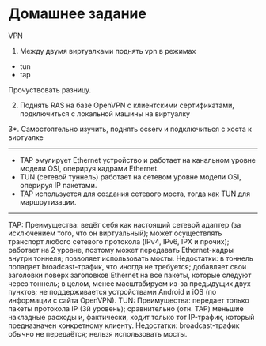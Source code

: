 # Домашнее задание

VPN

1. Между двумя виртуалками поднять vpn в режимах
- tun
- tap

Прочуствовать разницу.

2. Поднять RAS на базе OpenVPN с клиентскими сертификатами, подключиться с локальной машины на виртуалку

3*. Самостоятельно изучить, поднять ocserv и подключиться с хоста к виртуалке 

---

- TAP эмулирует Ethernet устройство и работает на канальном уровне модели OSI, оперируя кадрами Ethernet. 
- TUN (сетевой туннель) работает на сетевом уровне модели OSI, оперируя IP пакетами. 
- TAP используется для создания сетевого моста, тогда как TUN для маршрутизации. 
  
---

TAP:
    Преимущества:
        ведёт себя как настоящий сетевой адаптер (за исключением того, что он виртуальный);
        может осуществлять транспорт любого сетевого протокола (IPv4, IPv6, IPX и прочих);
        работает на 2 уровне, поэтому может передавать Ethernet-кадры внутри тоннеля;
        позволяет использовать мосты.
    Недостатки:
        в тоннель попадает broadcast-трафик, что иногда не требуется;
        добавляет свои заголовки поверх заголовков Ethernet на все пакеты, которые следуют через тоннель;
        в целом, менее масштабируем из-за предыдущих двух пунктов;
        не поддерживается устройствами Android и iOS (по информации с сайта OpenVPN).
TUN:
    Преимущества:
        передает только пакеты протокола IP (3й уровень);
        сравнительно (отн. TAP) меньшие накладные расходы и, фактически, ходит только тот IP-трафик, который предназначен конкретному клиенту.
    Недостатки:
        broadcast-трафик обычно не передаётся;
        нельзя использовать мосты.